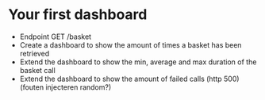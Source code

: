 # Your first dashboard

- Endpoint GET /basket
- Create a dashboard to show the amount of times a basket has been retrieved
- Extend the dashboard to show the min, average and max duration of the basket call
- Extend the dashboard to show the amount of failed calls (http 500) (fouten injecteren random?)